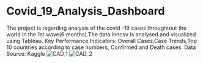 # Covid_19_Analysis_Dashboard
The project is regarding analysis of the covid -19 cases throughtout the world in the 1st wave(6 months).The data inncsv is analysed and visualized using Tableau.
Key Performance Indicators: Overall Cases,Case Trends,Top 10 countries according to case numbers, Confirmed and Death cases.
Data Source: Kaggle
![CAD_1](https://github.com/DipeanDas/Covid_19_Analysis_Dashboard/assets/114298558/4bf29b98-ed45-4882-978f-25a1e71baf15)
![CAD_2](https://github.com/DipeanDas/Covid_19_Analysis_Dashboard/assets/114298558/308ee5ab-59a7-49ee-92bd-271095e60e24)
